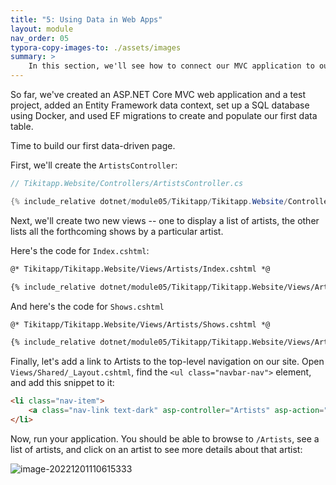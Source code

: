 ```yaml
---
title: "5: Using Data in Web Apps"
layout: module
nav_order: 05
typora-copy-images-to: ./assets/images
summary: >
    In this section, we'll see how to connect our MVC application to our database using EF Core, how to use data in our controllers and views, and how to test controllers which rely on an EF Core DbContext.
---
```

So far, we've created an ASP.NET Core MVC web application and a test project, added an Entity Framework data context, set up a SQL database using Docker, and used EF migrations to create and populate our first data table.

Time to build our first data-driven page.

First, we'll create the `ArtistsController`:

```csharp
// Tikitapp.Website/Controllers/ArtistsController.cs

{% include_relative dotnet/module05/Tikitapp/Tikitapp.Website/Controllers/ArtistsController.cs %}
```

Next, we'll create two new views -- one to display a list of artists, the other lists all the forthcoming shows by a particular artist.

Here's the code for `Index.cshtml`:

```html
@* Tikitapp/Tikitapp.Website/Views/Artists/Index.cshtml *@

{% include_relative dotnet/module05/Tikitapp/Tikitapp.Website/Views/Artists/Index.cshtml %}
```

And here's the code for `Shows.cshtml`

```html
@* Tikitapp/Tikitapp.Website/Views/Artists/Shows.cshtml *@

{% include_relative dotnet/module05/Tikitapp/Tikitapp.Website/Views/Artists/Shows.cshtml %}
```

Finally, let's add a link to Artists to the top-level navigation on our site. Open `Views/Shared/_Layout.cshtml`, find the `<ul class="navbar-nav">` element, and add this snippet to it:

```html
<li class="nav-item">
	<a class="nav-link text-dark" asp-controller="Artists" asp-action="Index">Artists</a>
</li>
```

Now, run your application. You should be able to browse to `/Artists`, see a list of artists, and click on an artist to see more details about that artist:

![image-20221201110615333](D:\Projects\github\ursatile\fsnet\assets\images\image-20221201110615333.png)

